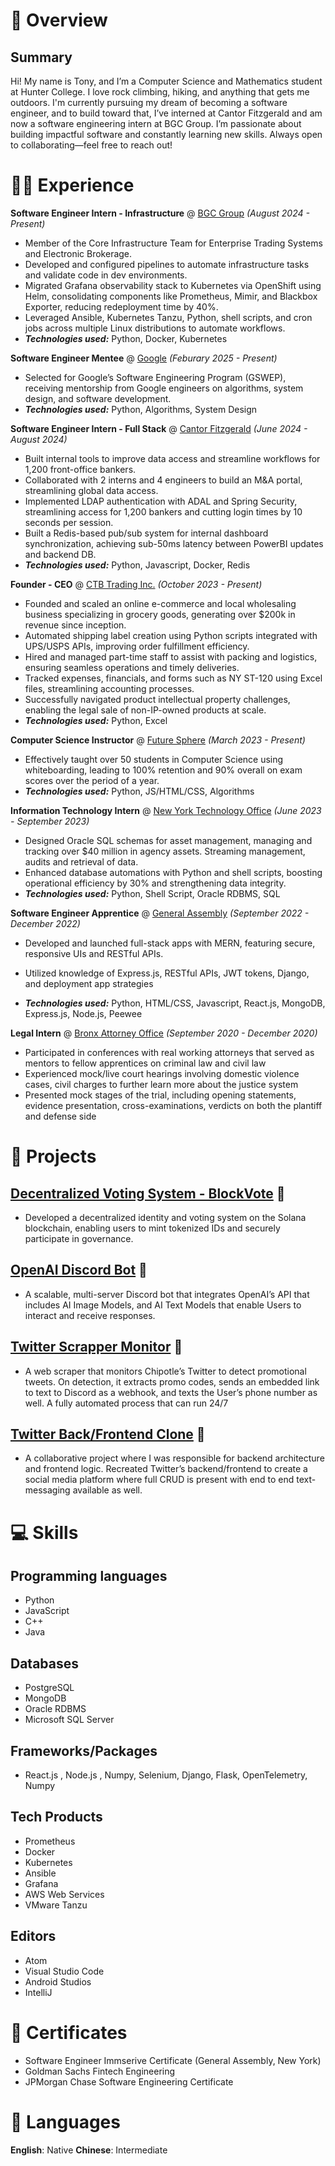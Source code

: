 # 📖 Overview

## Summary

Hi! My name is Tony, and I’m a Computer Science and Mathematics student at Hunter College. I love rock climbing, hiking, and anything that gets me outdoors. I'm currently pursuing my dream of becoming a software engineer, and to build toward that, I’ve interned at Cantor Fitzgerald and am now a software engineering intern at BGC Group. I’m passionate about building impactful software and constantly learning new skills. Always open to collaborating—feel free to reach out!

# 👨‍💻 Experience

**Software Engineer Intern - Infrastructure** @ [BGC Group](https://www.bgcg.com/) _(August 2024 - Present)_
-  Member of the Core Infrastructure Team for Enterprise Trading Systems and Electronic Brokerage.
-  Developed and configured pipelines to automate infrastructure tasks and validate code in dev environments.
-  Migrated Grafana observability stack to Kubernetes via OpenShift using Helm, consolidating components like Prometheus, Mimir, and Blackbox Exporter, reducing redeployment time by 40%.
-  Leveraged Ansible, Kubernetes Tanzu, Python, shell scripts, and cron jobs across multiple Linux distributions to
automate workflows.
- _**Technologies used:**_ Python, Docker, Kubernetes

**Software Engineer Mentee** @ [Google](https://www.google.com/) _(Feburary 2025 - Present)_
-  Selected for Google’s Software Engineering Program (GSWEP), receiving mentorship from Google engineers on algorithms, system design, and software development.
- _**Technologies used:**_ Python, Algorithms, System Design

**Software Engineer Intern - Full Stack** @ [Cantor Fitzgerald](https://www.cantor.com/) _(June 2024 - August 2024)_
-  Built internal tools to improve data access and streamline workflows for 1,200 front-office bankers.
-  Collaborated with 2 interns and 4 engineers to build an M&A portal, streamlining global data access.
-  Implemented LDAP authentication with ADAL and Spring Security, streamlining access for 1,200 bankers and
cutting login times by 10 seconds per session.
-  Built a Redis-based pub/sub system for internal dashboard synchronization, achieving sub-50ms latency between
PowerBI updates and backend DB.
- _**Technologies used:**_ Python, Javascript, Docker, Redis

**Founder - CEO** @ [CTB Trading Inc.](#) _(October 2023 - Present)_

- Founded and scaled an online e-commerce and local wholesaling business specializing in grocery goods, generating over $200k in revenue since inception.
- Automated shipping label creation using Python scripts integrated with UPS/USPS APIs, improving order fulfillment efficiency.
- Hired and managed part-time staff to assist with packing and logistics, ensuring seamless operations and timely deliveries.
- Tracked expenses, financials, and forms such as NY ST-120 using Excel files, streamlining accounting processes.
- Successfully navigated product intellectual property challenges, enabling the legal sale of non-IP-owned products
at scale.
- _**Technologies used:**_ Python, Excel

**Computer Science Instructor** @ [Future Sphere](https://www.thefuturesphere.com/en) _(March 2023 - Present)_

- Effectively taught over 50 students in Computer Science using whiteboarding, leading to 100% retention and 90% overall on exam scores over the period of a year.
- _**Technologies used:**_ Python, JS/HTML/CSS, Algorithms

**Information Technology Intern** @ [New York Technology Office](https://its.ny.gov/) _(June 2023 - September 2023)_

- Designed Oracle SQL schemas for asset management, managing and tracking over $40 million in agency assets. Streaming management, audits and retrieval of data.
- Enhanced database automations with Python and shell scripts, boosting operational efficiency by 30% and strengthening data integrity.
- _**Technologies used:**_ Python, Shell Script, Oracle RDBMS, SQL

**Software Engineer Apprentice** @ [General Assembly](https://generalassemb.ly/) _(September 2022 - December 2022)_

- Developed and launched full-stack apps with MERN, featuring secure, responsive UIs and RESTful APIs.
- Utilized knowledge of Express.js, RESTful APIs, JWT tokens, Django, and deployment app strategies

- _**Technologies used:**_ Python, HTML/CSS, Javascript, React.js, MongoDB, Express.js, Node.js, Peewee

**Legal Intern** @ [Bronx Attorney Office](https://www.bronxda.nyc.gov/html/home/home.shtml) _(September 2020 - December 2020)_
- Participated in conferences with real working attorneys that served as mentors to fellow apprentices on criminal law and civil law
- Experienced mock/live court hearings involving domestic violence cases, civil charges to further learn more about the justice system
- Presented mock stages of the trial, including opening statements, evidence presentation, cross-examinations, verdicts on both the plantiff and defense side


# 🧪 Projects
## [Decentralized Voting System - BlockVote](https://github.com/tonywuhoo/blockvote) 🔗
- Developed a decentralized identity and voting system on the Solana blockchain, enabling users to mint tokenized IDs and securely participate in governance.

## [OpenAI Discord Bot](https://github.com/tonywuhoo/OpenAI-Bot) 🔗
- A scalable, multi-server Discord bot that integrates OpenAI’s API that includes AI Image Models, and AI Text Models that enable Users to interact and receive responses.

## [Twitter Scrapper Monitor](https://github.com/tonywuhoo/chipotlebot) 🔗
- A web scraper that monitors Chipotle’s Twitter to detect promotional tweets. On detection, it extracts promo
codes, sends an embedded link to text to Discord as a webhook, and texts the User’s phone number as well. A fully automated process that can run 24/7

## [Twitter Back/Frontend Clone](https://github.com/SEI-Buffleheads/twitter-clone-backend) 🔗
- A collaborative project where I was responsible for backend architecture and frontend logic. Recreated Twitter’s
backend/frontend to create a social media platform where full CRUD is present with end to end text-messaging available as well.
# 💻 Skills

## Programming languages
- Python
- JavaScript
- C++
- Java

## Databases
- PostgreSQL
- MongoDB
- Oracle RDBMS
- Microsoft SQL Server

## Frameworks/Packages
- React.js , Node.js , Numpy, Selenium, Django, Flask, OpenTelemetry, Numpy

## Tech Products
- Prometheus
- Docker
- Kubernetes
- Ansible
- Grafana
- AWS Web Services
- VMware Tanzu 

## Editors
- Atom
- Visual Studio Code
- Android Studios
- IntelliJ

# 🥇 Certificates
- Software Engineer Immserive Certificate (General Assembly, New York)
- Goldman Sachs Fintech Engineering
- JPMorgan Chase Software Engineering Certificate

# 💬 Languages
**English**: Native
**Chinese**: Intermediate